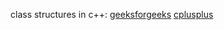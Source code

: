 class structures in c++: [geeksforgeeks](https://www.geeksforgeeks.org/c-stream-classes-structure/) [cplusplus](https://cplusplus.com/forum/general/96163/)
